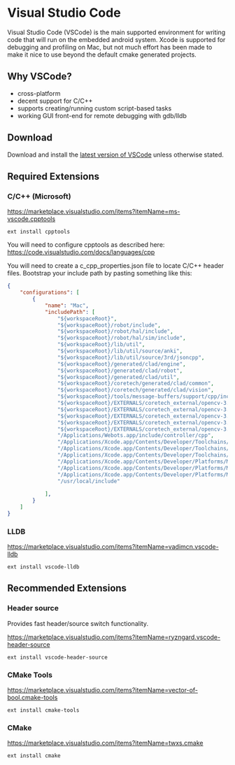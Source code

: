 # Visual Studio Code

Visual Studio Code (VSCode) is the main supported environment for writing code that will run on the embedded android system. Xcode is supported for debugging and profiling on Mac, but not much effort has been made to make it nice to use beyond the default cmake generated projects.

## Why VSCode?

- cross-platform
- decent support for C/C++
- supports creating/running custom script-based tasks
- working GUI front-end for remote debugging with gdb/lldb

## Download

Download and install the [latest version of VSCode](https://code.visualstudio.com/) unless otherwise stated.


## Required Extensions

### C/C++ (Microsoft)

https://marketplace.visualstudio.com/items?itemName=ms-vscode.cpptools

```
ext install cpptools
```

You will need to configure cpptools as described here:
https://code.visualstudio.com/docs/languages/cpp

You will need to create a c_cpp_properties.json file to locate C/C++ header files.
Bootstrap your include path by pasting something like this:
```json
{
    "configurations": [
        {
            "name": "Mac",
            "includePath": [
                "${workspaceRoot}",
                "${workspaceRoot}/robot/include",
                "${workspaceRoot}/robot/hal/include",
                "${workspaceRoot}/robot/hal/sim/include",
                "${workspaceRoot}/lib/util",
                "${workspaceRoot}/lib/util/source/anki",
                "${workspaceRoot}/lib/util/source/3rd/jsoncpp",
                "${workspaceRoot}/generated/clad/engine",
                "${workspaceRoot}/generated/clad/robot",
                "${workspaceRoot}/generated/clad/util",
                "${workspaceRoot}/coretech/generated/clad/common",
                "${workspaceRoot}/coretech/generated/clad/vision",
                "${workspaceRoot}/tools/message-buffers/support/cpp/include",
                "${workspaceRoot}/EXTERNALS/coretech_external/opencv-3.1.0/modules/core/include",
                "${workspaceRoot}/EXTERNALS/coretech_external/opencv-3.1.0/modules/highgui/include",
                "${workspaceRoot}/EXTERNALS/coretech_external/opencv-3.1.0/modules/imgcodecs/include",
                "${workspaceRoot}/EXTERNALS/coretech_external/opencv-3.1.0/modules/videoio/include",
                "${workspaceRoot}/EXTERNALS/coretech_external/opencv-3.1.0/modules/imgproc/include",
                "/Applications/Webots.app/include/controller/cpp",
                "/Applications/Xcode.app/Contents/Developer/Toolchains/XcodeDefault.xctoolchain/usr/include/c++/v1",
                "/Applications/Xcode.app/Contents/Developer/Toolchains/XcodeDefault.xctoolchain/usr/lib/clang/8.1.0/include",
                "/Applications/Xcode.app/Contents/Developer/Toolchains/XcodeDefault.xctoolchain/usr/include",
                "/Applications/Xcode.app/Contents/Developer/Platforms/MacOSX.platform/Developer/SDKs/MacOSX.sdk/usr/include",
                "/Applications/Xcode.app/Contents/Developer/Platforms/MacOSX.platform/Developer/SDKs/MacOSX.sdk/usr/include/c++/4.2.1",
                "/Applications/Xcode.app/Contents/Developer/Platforms/MacOSX.platform/Developer/SDKs/MacOSX.sdk/usr/include/c++/4.2.1/tr1",
                "/usr/local/include"
                
            ],
        }
    ]
}
```


### LLDB

https://marketplace.visualstudio.com/items?itemName=vadimcn.vscode-lldb

```
ext install vscode-lldb
```


## Recommended Extensions


### Header source

Provides fast header/source switch functionality.

https://marketplace.visualstudio.com/items?itemName=ryzngard.vscode-header-source

```
ext install vscode-header-source
```


### CMake Tools

https://marketplace.visualstudio.com/items?itemName=vector-of-bool.cmake-tools

```
ext install cmake-tools
```


### CMake

https://marketplace.visualstudio.com/items?itemName=twxs.cmake

```
ext install cmake
```
